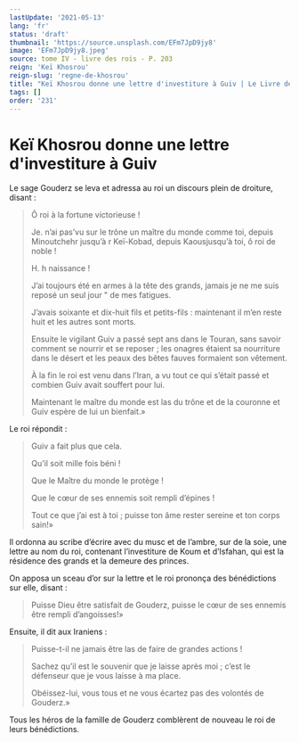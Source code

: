 ```yaml
---
lastUpdate: '2021-05-13'
lang: 'fr'
status: 'draft'
thumbnail: 'https://source.unsplash.com/EFm7JpD9jy8'
image: 'EFm7JpD9jy8.jpeg'
source: tome IV - livre des rois - P. 203
reign: 'Keï Khosrou'
reign-slug: 'regne-de-khosrou'
title: "Keï Khosrou donne une lettre d'investiture à Guiv | Le Livre des Rois | Shâhnâmeh"
tags: []
order: '231'
---
```


<!-- LTeX: language=fr -->

# Keï Khosrou donne une lettre d'investiture à Guiv

Le sage Gouderz se leva et adressa au roi un discours plein de droiture, disant :

> Ô roi à la fortune victorieuse !
>
> Je. n’ai pas’vu sur le trône un maître du monde comme toi, depuis Minoutchehr jusqu’à r Keï-Kobad, depuis Kaousjusqu’à toi, ô roi de noble !
>
> H. h naissance !
>
> J’ai toujours été en armes à la tête des grands, jamais je ne me suis reposé un seul jour " de mes fatigues.
>
> J’avais soixante et dix-huit fils et petits-fils : maintenant il m’en reste huit et les autres sont morts.
>
> Ensuite le vigilant Guiv a passé sept ans dans le Touran, sans savoir comment se nourrir et se reposer ; les onagres étaient sa nourriture dans le désert et les peaux des bêtes fauves formaient son vêtement.
>
> À la fin le roi est venu dans l’Iran, a vu tout ce qui s’était passé et combien Guiv avait souffert pour lui.
>
> Maintenant le maître du monde est las du trône et de la couronne et Guiv espère de lui un bienfait.»

Le roi répondit :

> Guiv a fait plus que cela.
>
> Qu’il soit mille fois béni !
>
> Que le Maître du monde le protège !
>
> Que le cœur de ses ennemis soit rempli d’épines !
>
> Tout ce que j’ai est à toi ; puisse ton âme rester sereine et ton corps sain!»

Il ordonna au scribe d’écrire avec du musc et de l’ambre, sur de la soie, une lettre au nom du roi, contenant l’investiture de Koum et d’Isfahan, qui est la résidence des grands et la demeure des princes.

On apposa un sceau d’or sur la lettre et le roi prononça des bénédictions sur elle, disant :

> Puisse Dieu être satisfait de Gouderz, puisse le cœur de ses ennemis être rempli d’angoisses!»

Ensuite, il dit aux Iraniens :

> Puisse-t-il ne jamais être las de faire de grandes actions !
>
> Sachez qu’il est le souvenir que je laisse après moi ; c’est le défenseur que je vous laisse à ma place.
>
> Obéissez-lui, vous tous et ne vous écartez pas des volontés de Gouderz.»

Tous les héros de la famille de Gouderz comblèrent de nouveau le roi de leurs bénédictions.
